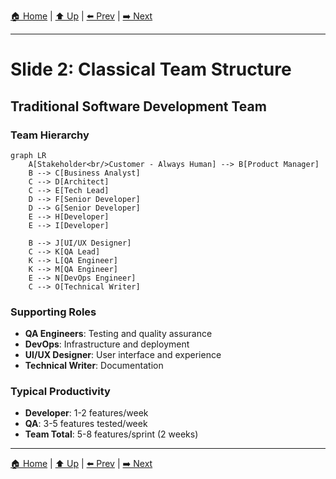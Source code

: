 [🏠 Home](../slide-deck.md) | [⬆️ Up](../slide-deck.md) | [⬅️ Prev](slide-01-cover.md) | [➡️ Next](slide-03-agent-augmented.md)

---

# Slide 2: Classical Team Structure

## Traditional Software Development Team

### Team Hierarchy

```mermaid
graph LR
    A[Stakeholder<br/>Customer - Always Human] --> B[Product Manager]
    B --> C[Business Analyst]
    C --> D[Architect]
    C --> E[Tech Lead]
    D --> F[Senior Developer]
    D --> G[Senior Developer]
    E --> H[Developer]
    E --> I[Developer]

    B --> J[UI/UX Designer]
    C --> K[QA Lead]
    K --> L[QA Engineer]
    K --> M[QA Engineer]
    E --> N[DevOps Engineer]
    C --> O[Technical Writer]
```

### Supporting Roles

- **QA Engineers**: Testing and quality assurance
- **DevOps**: Infrastructure and deployment
- **UI/UX Designer**: User interface and experience
- **Technical Writer**: Documentation

### Typical Productivity

- **Developer**: 1-2 features/week
- **QA**: 3-5 features tested/week
- **Team Total**: 5-8 features/sprint (2 weeks)

---

[🏠 Home](../slide-deck.md) | [⬆️ Up](../slide-deck.md) | [⬅️ Prev](slide-01-cover.md) | [➡️ Next](slide-03-agent-augmented.md)
